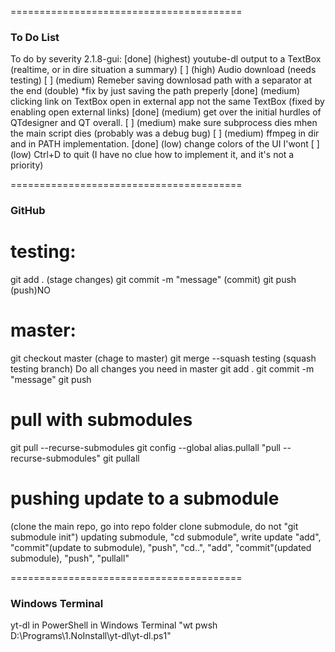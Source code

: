 ========================================
### To Do List

To do by severity 2.1.8-gui:
        [done] (highest) youtube-dl output to a TextBox                                         (realtime, or in dire situation a summary)
        [    ] (high)    Audio download                                                         (needs testing)
        [    ] (medium)  Remeber saving downlosad path with a separator at the end              (double) *fix by just saving the path preperly
        [done] (medium)  clicking link on TextBox open in external app not the same TextBox     (fixed by enabling open external links)
        [done] (medium)  get over the initial hurdles of QTdesigner and QT overall.
        [    ] (medium)  make sure subprocess dies mhen the main script dies                    (probably was a debug bug)
        [    ] (medium)  ffmpeg in dir and in PATH implementation.
        [done] (low)     change colors of the UI
I'wont  [    ] (low)     Ctrl+D to quit                                                         (I have no clue how to implement it, and it's not a priority)

========================================
### GitHub

# testing:
git add . (stage changes)
git commit -m "message" (commit)
git push (push)NO

# master:
git checkout master (chage to master)
git merge --squash testing (squash testing branch)
Do all changes you need in master 
git add .
git commit -m "message"
git push

# pull with submodules
git pull --recurse-submodules
git config --global alias.pullall "pull --recurse-submodules"
git pullall

# pushing update to a submodule
(clone the main repo, go into repo folder clone submodule, do not "git submodule init")
updating submodule, "cd submodule", write update "add",  "commit"(update to submodule), "push", "cd..", "add", "commit"(updated submodule), "push", "pullall"

========================================
### Windows Terminal

yt-dl in PowerShell in Windows Terminal
"wt pwsh D:\Programs\1.NoInstall\yt-dl\yt-dl.ps1"
